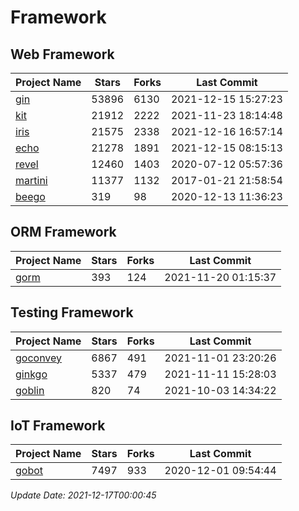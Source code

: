 # Framework

## Web Framework
| Project Name | Stars | Forks | Last Commit |
| ------------ | ----- | ----- | ----------- |
| [gin](https://github.com/gin-gonic/gin) | 53896 | 6130 | 2021-12-15 15:27:23 |
| [kit](https://github.com/go-kit/kit) | 21912 | 2222 | 2021-11-23 18:14:48 |
| [iris](https://github.com/kataras/iris) | 21575 | 2338 | 2021-12-16 16:57:14 |
| [echo](https://github.com/labstack/echo) | 21278 | 1891 | 2021-12-15 08:15:13 |
| [revel](https://github.com/revel/revel) | 12460 | 1403 | 2020-07-12 05:57:36 |
| [martini](https://github.com/go-martini/martini) | 11377 | 1132 | 2017-01-21 21:58:54 |
| [beego](https://github.com/astaxie/beego) | 319 | 98 | 2020-12-13 11:36:23 |

## ORM Framework
| Project Name | Stars | Forks | Last Commit |
| ------------ | ----- | ----- | ----------- |
| [gorm](https://github.com/jinzhu/gorm) | 393 | 124 | 2021-11-20 01:15:37 |

## Testing Framework
| Project Name | Stars | Forks | Last Commit |
| ------------ | ----- | ----- | ----------- |
| [goconvey](https://github.com/smartystreets/goconvey) | 6867 | 491 | 2021-11-01 23:20:26 |
| [ginkgo](https://github.com/onsi/ginkgo) | 5337 | 479 | 2021-11-11 15:28:03 |
| [goblin](https://github.com/franela/goblin) | 820 | 74 | 2021-10-03 14:34:22 |

## IoT Framework
| Project Name | Stars | Forks | Last Commit |
| ------------ | ----- | ----- | ----------- |
| [gobot](https://github.com/hybridgroup/gobot) | 7497 | 933 | 2020-12-01 09:54:44 |

*Update Date: 2021-12-17T00:00:45*